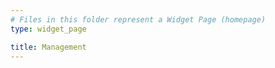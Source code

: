 ```yaml
---
# Files in this folder represent a Widget Page (homepage)
type: widget_page

title: Management
---
```

